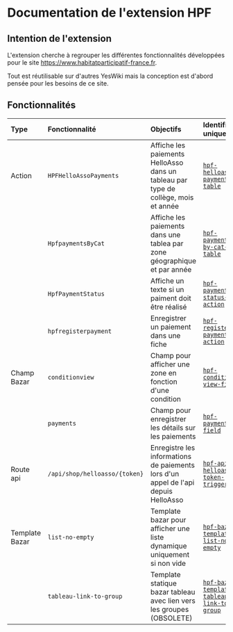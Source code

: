 # Documentation de l'extension HPF

## Intention de l'extension

L'extension cherche à regrouper les différentes fonctionnalités développées pour le site <https://www.habitatparticipatif-france.fr>.

Tout est réutilisable sur d'autres YesWiki mais la conception est d'abord pensée pour les besoins de ce site.

## Fonctionnalités

|**Type**|**Fonctionnalité**|**Objectifs**|**Identifiant unique**|
|:-|:-|:-|:-|
|Action|`HPFHelloAssoPayments`|Affiche les paiements HelloAsso dans un tableau par type de collège, mois et année|[`hpf-helloasso-payments-table`](https://github.com/search?q=repo%3AJ9rem%2Fyeswiki-extension-hpf%20hpf-helloasso-payments-table&type=code)|
||`HpfpaymentsByCat`|Affiche les paiements dans une tablea par zone géographique et par année|[`hpf-payments-by-cat-table`](https://github.com/search?q=repo%3AJ9rem%2Fyeswiki-extension-hpf%20hpf-payments-by-cat-table&type=code)|
||`HpfPaymentStatus`|Affiche un texte si un paiment doit être réalisé|[`hpf-payment-status-action`](https://github.com/search?q=repo%3AJ9rem%2Fyeswiki-extension-hpf%20hpf-payment-status-action&type=code)|
||`hpfregisterpayment`|Enregistrer un paiement dans une fiche|[`hpf-register-payment-action`](https://github.com/search?q=repo%3AJ9rem%2Fyeswiki-extension-hpf%20hpf-register-payment-action&type=code)|
|Champ Bazar|`conditionview`|Champ pour afficher une zone en fonction d'une condition|[`hpf-condition-view-field`](https://github.com/search?q=repo%3AJ9rem%2Fyeswiki-extension-hpf%20hpf-condition-view-field&type=code)|
||`payments`|Champ pour enregistrer les détails sur les paiements|[`hpf-payments-field`](https://github.com/search?q=repo%3AJ9rem%2Fyeswiki-extension-hpf%20hpf-payments-field&type=code)|
|Route api|`/api/shop/helloasso/{token}`|Enregistre les informations de paiements lors d'un appel de l'api depuis HelloAsso|[`hpf-api-helloasso-token-triggered`](https://github.com/search?q=repo%3AJ9rem%2Fyeswiki-extension-hpf%20hpf-api-helloasso-token-triggered&type=code)|
|Template Bazar|`list-no-empty`|Template bazar pour afficher une liste dynamique uniquement si non vide|[`hpf-bazar-template-list-no-empty`](https://github.com/search?q=repo%3AJ9rem%2Fyeswiki-extension-hpf%20hpf-bazar-template-list-no-empty&type=code)|
||`tableau-link-to-group`|Template statique bazar tableau avec lien vers les groupes (OBSOLETE)|[`hpf-bazar-template-tableau-link-to-group`](https://github.com/search?q=repo%3AJ9rem%2Fyeswiki-extension-hpf%20hpf-bazar-template-tableau-link-to-grouptype=code)|